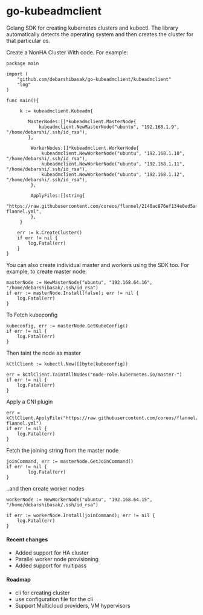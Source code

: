 # go-kubeadmclient

Golang SDK for creating kubernetes clusters and kubectl. The library automatically detects the operating system 
and then creates the cluster for that particular os.


Create a NonHA Cluster With code. For example:

```
package main

import (
	"github.com/debarshibasak/go-kubeadmclient/kubeadmclient"
	"log"
)

func main(){

	 k := kubeadmclient.Kubeadm{

	 	MasterNodes:[]*kubeadmclient.MasterNode{
			kubeadmclient.NewMasterNode("ubuntu", "192.168.1.9", "/home/debarshi/.ssh/id_rsa"),
		},

		 WorkerNodes:[]*kubeadmclient.WorkerNode{
			 kubeadmclient.NewWorkerNode("ubuntu", "192.168.1.10", "/home/debarshi/.ssh/id_rsa"),
			 kubeadmclient.NewWorkerNode("ubuntu", "192.168.1.11", "/home/debarshi/.ssh/id_rsa"),
			 kubeadmclient.NewWorkerNode("ubuntu", "192.168.1.12", "/home/debarshi/.ssh/id_rsa"),
		 },

		 ApplyFiles:[]string{
			 "https://raw.githubusercontent.com/coreos/flannel/2140ac876ef134e0ed5af15c65e414cf26827915/Documentation/kube-flannel.yml",
		 },
	 }

	err := k.CreateCluster()
	if err != nil {
		log.Fatal(err)
	}
}
```


You can also create individual master and workers using the SDK too. For example, to create master node:

```
masterNode := NewMasterNode("ubuntu", "192.168.64.16", "/home/debarshibasak/.ssh/id_rsa")
if err := masterNode.Install(false); err != nil {
    log.Fatal(err)
}

```

To Fetch kubeconfig

```
kubeconfig, err := masterNode.GetKubeConfig()
if err != nil {
    log.Fatal(err)
}
```

Then taint the node as master

```
kCtlClient := kubectl.New([]byte(kubeconfig))

err = kCtlClient.TaintAllNodes("node-role.kubernetes.io/master-")
if err != nil {
    log.Fatal(err)
}

```

Apply a CNI plugin

```
err = kCtlClient.ApplyFile("https://raw.githubusercontent.com/coreos/flannel/2140ac876ef134e0ed5af15c65e414cf26827915/Documentation/kube-flannel.yml")
if err != nil {
    log.Fatal(err)
}
```


Fetch the joining string from the master node

```
joinCommand, err := masterNode.GetJoinCommand()
if err != nil {
        log.Fatal(err)
}
```

..and then create worker nodes

```
workerNode := NewWorkerNode("ubuntu", "192.168.64.15", "/home/debarshibasak/.ssh/id_rsa")

if err := workerNode.Install(joinCommand); err != nil {
    log.Fatal(err)
}
```

#### Recent changes
- Added support for HA cluster
- Parallel worker node provisioning
- Added support for multipass

#### Roadmap
- cli for creating cluster
- use configuration file for the cli
- Support Multicloud providers, VM hypervisors

